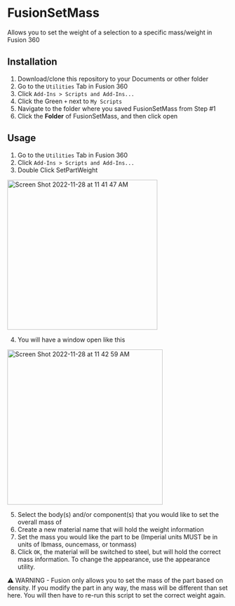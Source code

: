 # FusionSetMass
Allows you to set the weight of a selection to a specific mass/weight in Fusion 360


## Installation
1. Download/clone this repository to your Documents or other folder
2. Go to the `Utilities` Tab in Fusion 360
3. Click `Add-Ins > Scripts and Add-Ins...`
4. Click the Green `+` next to `My Scripts`
5. Navigate to the folder where you saved FusionSetMass from Step #1
6. Click the **Folder** of FusionSetMass, and then click open

## Usage
1. Go to the `Utilities` Tab in Fusion 360
2. Click `Add-Ins > Scripts and Add-Ins...`
3. Double Click SetPartWeight
<img width="342" alt="Screen Shot 2022-11-28 at 11 41 47 AM" src="https://user-images.githubusercontent.com/12686250/204332888-d58bf614-46bb-4544-a357-8bb0bfda1b19.png">

4. You will have a window open like this
<img width="354" alt="Screen Shot 2022-11-28 at 11 42 59 AM" src="https://user-images.githubusercontent.com/12686250/204333143-1e5338a2-f977-4302-b47c-fe36a7af1b2a.png">

5. Select the body(s) and/or component(s) that you would like to set the overall mass of
6. Create a new material name that will hold the weight information
7. Set the mass you would like the part to be (Imperial units MUST be in units of lbmass, ouncemass, or tonmass)
8. Click `OK`, the material will be switched to steel, but will hold the correct mass information. To change the appearance, use the appearance utility.

⚠️ WARNING - Fusion only allows you to set the mass of the part based on density. If you modify the part in any way, the mass will be different than set here. You will then have to re-run this script to set the correct weight again.
